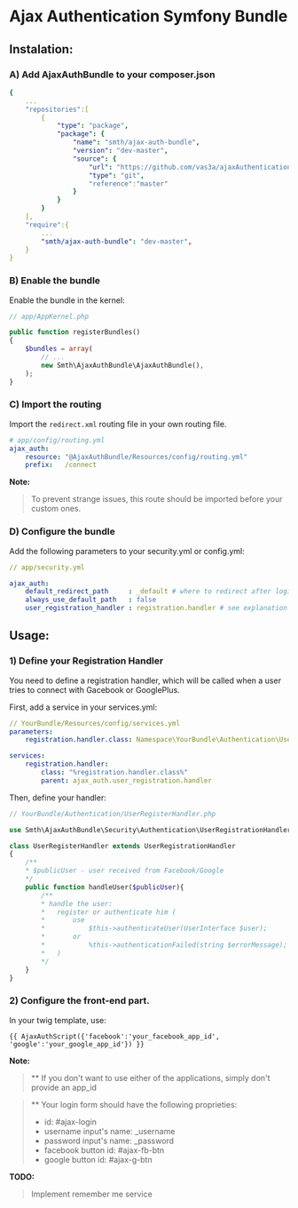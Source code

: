Ajax Authentication Symfony Bundle
=============================

Instalation:
-----------------------------

### A) Add AjaxAuthBundle to your composer.json

```yaml
{
    ...
    "repositories":[
        {
            "type": "package",
            "package": {
                "name": "smth/ajax-auth-bundle",
                "version": "dev-master",
                "source": {
                    "url": "https://github.com/vas3a/ajaxAuthenticationBundle.git",
                    "type": "git",
                    "reference":"master"
                }
            }
        }
    ],
    "require":{
        ...
        "smth/ajax-auth-bundle": "dev-master",
    }
}
```

### B) Enable the bundle

Enable the bundle in the kernel:

```php
// app/AppKernel.php

public function registerBundles()
{
    $bundles = array(
        // ...
        new Smth\AjaxAuthBundle\AjaxAuthBundle(),
    );
}
```

### C) Import the routing

Import the `redirect.xml` routing file in your own routing file.

```yaml
# app/config/routing.yml
ajax_auth:
    resource: "@AjaxAuthBundle/Resources/config/routing.yml"
    prefix:   /connect
```

**Note:**

> To prevent strange issues, this route should be imported before your custom ones.

### D) Configure the bundle

Add the following parameters to your security.yml or config.yml:

```yaml
// app/security.yml

ajax_auth:
    default_redirect_path     : _default # where to redirect after login
    always_use_default_path   : false
    user_registration_handler : registration.handler # see explanation bellow
```

Usage:
-----------------------------

### 1) Define your Registration Handler

You need to define a registration handler, which will be called when a user tries to connect with Gacebook or GooglePlus.

First, add a service in your services.yml:

```yaml
// YourBundle/Resources/config/services.yml
parameters:
    registration.handler.class: Namespace\YourBundle\Authentication\UserRegisterHandler

services:
    registration.handler:
        class: "%registration.handler.class%"
        parent: ajax_auth.user_registration.handler
```
Then, define your handler:

```php
// YourBundle/Authentication/UserRegisterHandler.php

use Smth\AjaxAuthBundle\Security\Authentication\UserRegistrationHandler;

class UserRegisterHandler extends UserRegistrationHandler
{
    /**
    * $publicUser - user received from Facebook/Google
    */
    public function handleUser($publicUser){
        /**
        * handle the user: 
        *   register or authenticate him (
        *       use 
        *           $this->authenticateUser(UserInterface $user);
        *       or
        *           %this->authenticationFailed(string $errorMessage);
        *   )
        */
    }
}

```

### 2) Configure the front-end part.

In your twig template, use:

```twig
{{ AjaxAuthScript({'facebook':'your_facebook_app_id', 'google':'your_google_app_id'}) }}
```

**Note:**

> ** If you don't want to use either of the applications, simply don't provide an app_id

> ** Your login form should have the following proprieties:
>   - id: #ajax-login
>   - username input's name: _username
>   - password input's name: _password
>   - facebook button id: #ajax-fb-btn
>   - google   button id: #ajax-g-btn

**TODO:**
> Implement remember me service